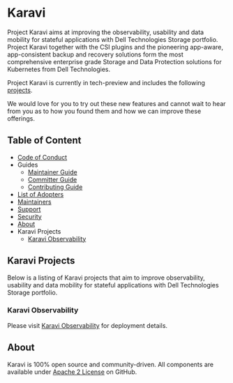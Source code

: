 <!--
Copyright (c) 2020 Dell Inc., or its subsidiaries. All Rights Reserved.

Licensed under the Apache License, Version 2.0 (the "License");
you may not use this file except in compliance with the License.
You may obtain a copy of the License at

    http://www.apache.org/licenses/LICENSE-2.0
-->

# Karavi

Project Karavi aims at improving the observability, usability and data mobility for stateful applications with Dell Technologies Storage portfolio. Project Karavi together with the CSI plugins and the pioneering app-aware, app-consistent backup and recovery solutions form the most comprehensive enterprise grade Storage and Data Protection solutions for Kubernetes from Dell Technologies.

Project Karavi is currently in tech-preview and includes the following [projects](#karavi-projects).

We would love for you to try out these new features and cannot wait to hear from you as to how you found them and how we can improve these offerings.

## Table of Content

- [Code of Conduct](./docs/CODE_OF_CONDUCT.md)
- Guides
  - [Maintainer Guide](./docs/MAINTAINER_GUIDE.md)
  - [Committer Guide](./docs/COMMITTER_GUIDE.md)
  - [Contributing Guide](./docs/CONTRIBUTING.md)
- [List of Adopters](./ADOPTERS.md)
- [Maintainers](./docs/MAINTAINERS.md)
- [Support](./docs/SUPPORT.md)
- [Security](./docs/SECURITY.md)
- [About](#about)
- Karavi Projects
  - [Karavi Observability](./docs/karavi-observability/README.md)

## Karavi Projects

Below is a listing of Karavi projects that aim to improve observability, usability and data mobility for stateful applications with Dell Technologies Storage portfolio.

### Karavi Observability

Please visit [Karavi Observability](./docs/karavi-observability/README.md) for deployment details.

## About

Karavi is 100% open source and community-driven. All components are available
under [Apache 2 License](https://www.apache.org/licenses/LICENSE-2.0.html) on
GitHub.

